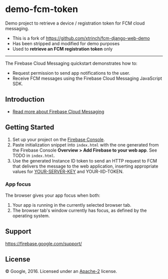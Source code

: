 # demo-fcm-token
Demo project to retrieve a device / registration token for FCM cloud messaging.

* This is a fork of https://github.com/xtrinch/fcm-django-web-demo
* Has been stripped and modified for demo purposes
* Used to  **retrieve an FCM registration token** only

***
The Firebase Cloud Messaging quickstart demonstrates how to:
- Request permission to send app notifications to the user.
- Receive FCM messages using the Firebase Cloud Messaging JavaScript SDK.

Introduction
------------

- [Read more about Firebase Cloud Messaging](https://firebase.google.com/docs/cloud-messaging/)

Getting Started
---------------

1. Set up your project on the [Firebase Console](https://console.firebase.google.com).
2. Paste initialization snippet into `index.html` with the one generated from
   the Firebase Console **Overview > Add Firebase to your web app**. See TODO in
   `index.html`.
3. Use the generated Instance ID token to send an HTTP request to FCM that
   delivers the message to the web application, inserting appropriate values
   for [YOUR-SERVER-KEY](https://console.firebase.google.com/project/_/settings/cloudmessaging)
   and YOUR-IID-TOKEN.


### App focus
The browser gives your app focus when both:

1. Your app is running in the currently selected browser tab.
2. The browser tab's window currently has focus, as defined by the operating system.

Support
-------

https://firebase.google.com/support/

License
-------

© Google, 2016. Licensed under an [Apache-2](../LICENSE) license.
